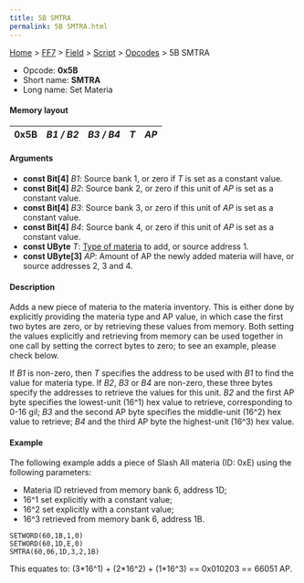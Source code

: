 ```yaml
---
title: 5B SMTRA
permalink: 5B SMTRA.html
---
```


[Home](../../../../Main%20Page.md) > [FF7](../../../../FF7.md) > [Field](../../../Field.md) > [Script](../../Script.md) > [Opcodes](../Opcodes.md) > 5B SMTRA

-   Opcode: **0x5B**
-   Short name: **SMTRA**
-   Long name: Set Materia

#### Memory layout

| 0x5B | *B1 / B2* | *B3 / B4* | *T* | *AP* |
|------|-----------|-----------|-----|------|

#### Arguments

-   **const Bit\[4\]** *B1*: Source bank 1, or zero if *T* is set as a
    constant value.
-   **const Bit\[4\]** *B2*: Source bank 2, or zero if this unit of *AP*
    is set as a constant value.
-   **const Bit\[4\]** *B3*: Source bank 3, or zero if this unit of *AP*
    is set as a constant value.
-   **const Bit\[4\]** *B4*: Source bank 4, or zero if this unit of *AP*
    is set as a constant value.
-   **const UByte** *T*: [Type of materia][] to add, or source
    address 1.
-   **const UByte\[3\]** *AP*: Amount of AP the newly added materia will
    have, or source addresses 2, 3 and 4.

#### Description

Adds a new piece of materia to the materia inventory. This is either
done by explicitly providing the materia type and AP value, in which
case the first two bytes are zero, or by retrieving these values from
memory. Both setting the values explicitly and retrieving from memory
can be used together in one call by setting the correct bytes to zero;
to see an example, please check below.

If *B1* is non-zero, then *T* specifies the address to be used with *B1*
to find the value for materia type. If *B2*, *B3* or *B4* are non-zero,
these three bytes specify the addresses to retrieve the values for this
unit. *B2* and the first AP byte specifies the lowest-unit (16^1) hex
value to retrieve, corresponding to 0-16 gil; *B3* and the second AP
byte specifies the middle-unit (16^2) hex value to retrieve; *B4* and
the third AP byte the highest-unit (16^3) hex value.

#### Example

The following example adds a piece of Slash All materia (ID: 0xE) using
the following parameters:

-   Materia ID retrieved from memory bank 6, address 1D;
-   16^1 set explicitly with a constant value;
-   16^2 set explicitly with a constant value;
-   16^3 retrieved from memory bank 6, address 1B.

`SETWORD(60,1B,1,0)`  
`SETWORD(60,1D,E,0)`  
`SMTRA(60,06,1D,3,2,1B)`

This equates to: (3\*16^1) + (2\*16^2) + (1\*16^3) == 0x010203 == 66051
AP.

  [Type of materia]: ../Materia%20ID.md "wikilink"

